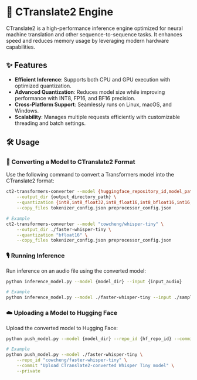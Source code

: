 # 🚀 CTranslate2 Engine

CTranslate2 is a high-performance inference engine optimized for neural machine translation and other sequence-to-sequence tasks. It enhances speed and reduces memory usage by leveraging modern hardware capabilities.

## ✨ Features

- **Efficient Inference**: Supports both CPU and GPU execution with optimized quantization.
- **Advanced Quantization**: Reduces model size while improving performance with INT8, FP16, and BF16 precision.
- **Cross-Platform Support**: Seamlessly runs on Linux, macOS, and Windows.
- **Scalability**: Manages multiple requests efficiently with customizable threading and batch settings.

## 🛠 Usage

### 🔄 Converting a Model to CTranslate2 Format

Use the following command to convert a Transformers model into the CTranslate2 format:

```bash
ct2-transformers-converter --model {huggingface_repository_id,model_path} \
    --output_dir {output_directory_path} \
    --quantization {int8,int8_float32,int8_float16,int8_bfloat16,int16,float16,bfloat16,float32} \
    --copy_files tokenizer_config.json preprocessor_config.json

# Example
ct2-transformers-converter --model "cowcheng/whisper-tiny" \
    --output_dir ./faster-whisper-tiny \
    --quantization "bfloat16" \
    --copy_files tokenizer_config.json preprocessor_config.json
```

### 🎙️ Running Inference

Run inference on an audio file using the converted model:

```bash
python inference_model.py --model {model_dir} --input {input_audio}

# Example
python inference_model.py --model ./faster-whisper-tiny --input ./sample.wav
```

### ☁️ Uploading a Model to Hugging Face

Upload the converted model to Hugging Face:

```bash
python push_model.py --model {model_dir} --repo_id {hf_repo_id} --commit "{commit_message}" [--private]

# Example
python push_model.py --model ./faster-whisper-tiny \
    --repo_id "cowcheng/faster-whisper-tiny" \
    --commit "Upload CTranslate2-converted Whisper Tiny model" \
    --private
```
